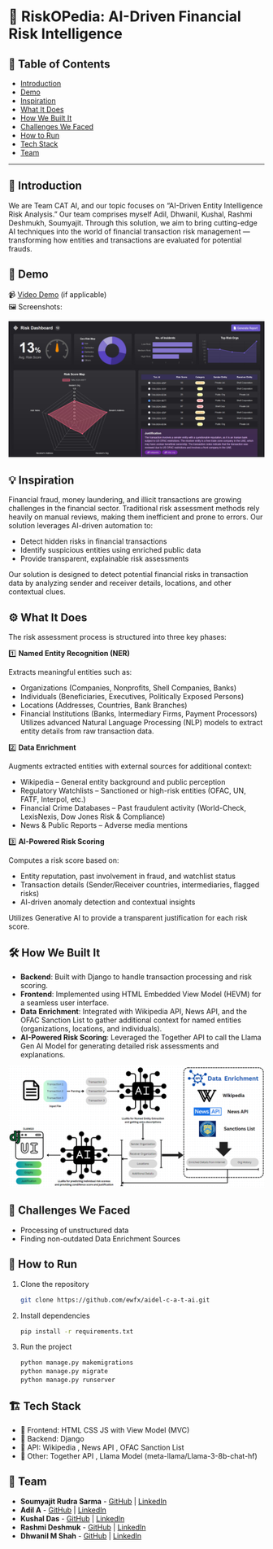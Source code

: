 # 🚀 RiskOPedia: AI-Driven Financial Risk Intelligence

## 📌 Table of Contents
- [Introduction](#introduction)
- [Demo](#demo)
- [Inspiration](#inspiration)
- [What It Does](#what-it-does)
- [How We Built It](#how-we-built-it)
- [Challenges We Faced](#challenges-we-faced)
- [How to Run](#how-to-run)
- [Tech Stack](#tech-stack)
- [Team](#team)

---

## 🎯 Introduction
We are Team CAT AI, and our topic focuses on “AI-Driven Entity Intelligence Risk Analysis.”
Our team comprises myself Adil, Dhwanil, Kushal, Rashmi Deshmukh, Soumyajit. Through this solution, we aim to bring cutting-edge AI techniques into the world of financial transaction risk management — transforming how entities and transactions are evaluated for potential frauds.

## 🎥 Demo
📹 [Video Demo](#) (if applicable)  
🖼️ Screenshots: 

![UI Demo](https://github.com/ewfx/aidel-c-a-t-ai/blob/main/artifacts/demo/UI_1.jpg)

## 💡 Inspiration
Financial fraud, money laundering, and illicit transactions are growing challenges in the financial sector. Traditional risk assessment methods rely heavily on manual reviews, making them inefficient and prone to errors. Our solution leverages AI-driven automation to:
- Detect hidden risks in financial transactions
- Identify suspicious entities using enriched public data
- Provide transparent, explainable risk assessments

Our solution is designed to detect potential financial risks in transaction data by analyzing sender and receiver details, locations, and other contextual clues.

## ⚙️ What It Does
The risk assessment process is structured into three key phases:

1️⃣ **Named Entity Recognition (NER)**

Extracts meaningful entities such as:
- Organizations (Companies, Nonprofits, Shell Companies, Banks)
- Individuals (Beneficiaries, Executives, Politically Exposed Persons)
- Locations (Addresses, Countries, Bank Branches)
- Financial Institutions (Banks, Intermediary Firms, Payment Processors)
Utilizes advanced Natural Language Processing (NLP) models to extract entity details from raw transaction data.

2️⃣ **Data Enrichment**

Augments extracted entities with external sources for additional context:
- Wikipedia – General entity background and public perception
- Regulatory Watchlists – Sanctioned or high-risk entities (OFAC, UN, FATF, Interpol, etc.)
- Financial Crime Databases – Past fraudulent activity (World-Check, LexisNexis, Dow Jones Risk & Compliance)
- News & Public Reports – Adverse media mentions

3️⃣ **AI-Powered Risk Scoring**

Computes a risk score based on:
- Entity reputation, past involvement in fraud, and watchlist status
- Transaction details (Sender/Receiver countries, intermediaries, flagged risks)
- AI-driven anomaly detection and contextual insights

Utilizes Generative AI to provide a transparent justification for each risk score.

## 🛠️ How We Built It

- **Backend**: Built with Django to handle transaction processing and risk scoring.
- **Frontend**: Implemented using HTML Embedded View Model (HEVM) for a seamless user interface.
- **Data** **Enrichment**: Integrated with Wikipedia API, News API, and the OFAC Sanction List to gather additional context for named entities (organizations, locations, and individuals).
- **AI-Powered Risk Scoring**: Leveraged the Together API to call the Llama Gen AI Model for generating detailed risk assessments and explanations.

![Architechture Diagram](https://github.com/ewfx/aidel-c-a-t-ai/blob/main/artifacts/arch/Architecture%20Diagram.png)

## 🚧 Challenges We Faced
- Processing of unstructured data
- Finding non-outdated Data Enrichment Sources

## 🏃 How to Run
1. Clone the repository  
   ```sh
   git clone https://github.com/ewfx/aidel-c-a-t-ai.git
   ```
2. Install dependencies  
   ```sh
   pip install -r requirements.txt
   ```
3. Run the project  
   ```sh
   python manage.py makemigrations
   python manage.py migrate
   python manage.py runserver
   ```

## 🏗️ Tech Stack
- 🔹 Frontend: HTML CSS JS with View Model (MVC)
- 🔹 Backend: Django
- 🔹 API: Wikipedia , News API , OFAC Sanction List
- 🔹 Other: Together API , Llama Model (meta-llama/Llama-3-8b-chat-hf) 

## 👥 Team
- **Soumyajit Rudra Sarma** - [GitHub](https://github.com/SOUMYAJITRUDRASARMA) | [LinkedIn](https://www.linkedin.com/in/soumyajit-rudra-sarma-150672237)
- **Adil A** - [GitHub](#) | [LinkedIn](#)
- **Kushal Das** - [GitHub](#) | [LinkedIn](#)
- **Rashmi Deshmuk** - [GitHub](#) | [LinkedIn](#)
- **Dhwanil M Shah** - [GitHub](https://github.com/dhwanilms) | [LinkedIn](https://www.linkedin.com/in/dhwanilms/)
